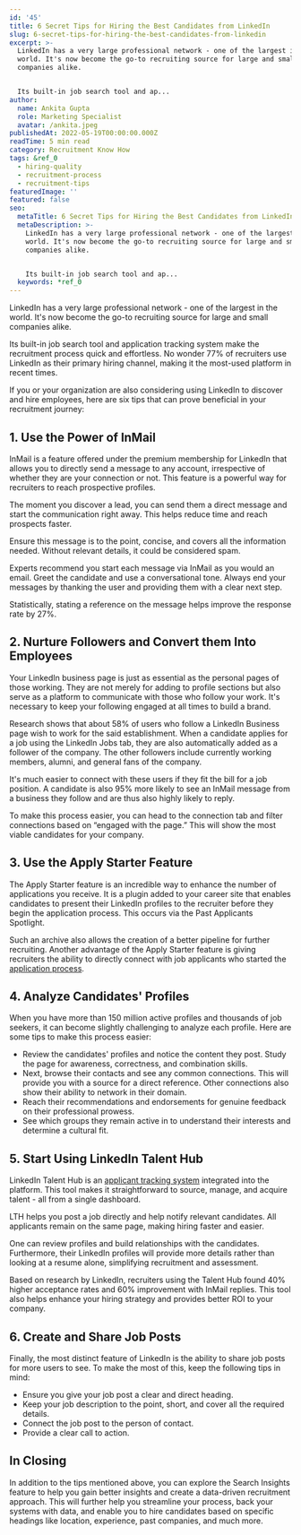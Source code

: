 ```yaml
---
id: '45'
title: 6 Secret Tips for Hiring the Best Candidates from LinkedIn
slug: 6-secret-tips-for-hiring-the-best-candidates-from-linkedin
excerpt: >-
  LinkedIn has a very large professional network - one of the largest in the
  world. It's now become the go-to recruiting source for large and small
  companies alike.


  Its built-in job search tool and ap...
author:
  name: Ankita Gupta
  role: Marketing Specialist
  avatar: /ankita.jpeg
publishedAt: 2022-05-19T00:00:00.000Z
readTime: 5 min read
category: Recruitment Know How
tags: &ref_0
  - hiring-quality
  - recruitment-process
  - recruitment-tips
featuredImage: ''
featured: false
seo:
  metaTitle: 6 Secret Tips for Hiring the Best Candidates from LinkedIn
  metaDescription: >-
    LinkedIn has a very large professional network - one of the largest in the
    world. It's now become the go-to recruiting source for large and small
    companies alike.


    Its built-in job search tool and ap...
  keywords: *ref_0
---
```


LinkedIn has a very large professional network - one of the largest in the world. It's now become the go-to recruiting source for large and small companies alike.

Its built-in job search tool and application tracking system make the recruitment process quick and effortless. No wonder 77% of recruiters use LinkedIn as their primary hiring channel, making it the most-used platform in recent times. 

<!--more-->

If you or your organization are also considering using LinkedIn to discover and hire employees, here are six tips that can prove beneficial in your recruitment journey: 

## 1\. Use the Power of InMail

InMail is a feature offered under the premium membership for LinkedIn that allows you to directly send a message to any account, irrespective of whether they are your connection or not. This feature is a powerful way for recruiters to reach prospective profiles. 

The moment you discover a lead, you can send them a direct message and start the communication right away. This helps reduce time and reach prospects faster.

Ensure this message is to the point, concise, and covers all the information needed. Without relevant details, it could be considered spam. 

Experts recommend you start each message via InMail as you would an email. Greet the candidate and use a conversational tone. Always end your messages by thanking the user and providing them with a clear next step.

Statistically, stating a reference on the message helps improve the response rate by 27%. 

## 2\. Nurture Followers and Convert them Into Employees

Your LinkedIn business page is just as essential as the personal pages of those working. They are not merely for adding to profile sections but also serve as a platform to communicate with those who follow your work. It's necessary to keep your following engaged at all times to build a brand. 

Research shows that about 58% of users who follow a LinkedIn Business page wish to work for the said establishment. When a candidate applies for a job using the LinkedIn Jobs tab, they are also automatically added as a follower of the company. The other followers include currently working members, alumni, and general fans of the company. 

It's much easier to connect with these users if they fit the bill for a job position. A candidate is also 95% more likely to see an InMail message from a business they follow and are thus also highly likely to reply.

To make this process easier, you can head to the connection tab and filter connections based on “engaged with the page.” This will show the most viable candidates for your company.  

## 3\. Use the Apply Starter Feature 

The Apply Starter feature is an incredible way to enhance the number of applications you receive. It is a plugin added to your career site that enables candidates to present their LinkedIn profiles to the recruiter before they begin the application process. This occurs via the Past Applicants Spotlight. 

Such an archive also allows the creation of a better pipeline for further recruiting. Another advantage of the Apply Starter feature is giving recruiters the ability to directly connect with job applicants who started the [application process](https://www.thetalentpool.ai/blogs/ai-recruitment-how-ai-changing-recruiting-process/).

## 4\. Analyze Candidates' Profiles 

When you have more than 150 million active profiles and thousands of job seekers, it can become slightly challenging to analyze each profile. Here are some tips to make this process easier: 

- Review the candidates' profiles and notice the content they post. Study the page for awareness, correctness, and combination skills. 
- Next, browse their contacts and see any common connections. This will provide you with a source for a direct reference. Other connections also show their ability to network in their domain. 
- Reach their recommendations and endorsements for genuine feedback on their professional prowess.
- See which groups they remain active in to understand their interests and determine a cultural fit. 

## 5\. Start Using LinkedIn Talent Hub

LinkedIn Talent Hub is an [applicant tracking system](https://www.thetalentpool.ai/) integrated into the platform. This tool makes it straightforward to source, manage, and acquire talent - all from a single dashboard. 

LTH helps you post a job directly and help notify relevant candidates. All applicants remain on the same page, making hiring faster and easier.

One can review profiles and build relationships with the candidates. Furthermore, their LinkedIn profiles will provide more details rather than looking at a resume alone, simplifying recruitment and assessment. 

Based on research by LinkedIn, recruiters using the Talent Hub found 40% higher acceptance rates and 60% improvement with InMail replies. This tool also helps enhance your hiring strategy and provides better ROI to your company.  

## 6\. Create and Share Job Posts

Finally, the most distinct feature of LinkedIn is the ability to share job posts for more users to see. To make the most of this, keep the following tips in mind:

- Ensure you give your job post a clear and direct heading. 
- Keep your job description to the point, short, and cover all the required details. 
- Connect the job post to the person of contact. 
- Provide a clear call to action. 

## In Closing

In addition to the tips mentioned above, you can explore the Search Insights feature to help you gain better insights and create a data-driven recruitment approach. This will further help you streamline your process, back your systems with data, and enable you to hire candidates based on specific headings like location, experience, past companies, and much more.
